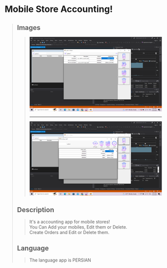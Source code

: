 # Mobile Store Accounting!

> ## Images
>> <img src="https://github.com/Amir10t/accounting/blob/master/Images/1.png"> <hr>
>> <img src="https://github.com/Amir10t/accounting/blob/master/Images/2.png">
> ## Description
>> It's a accounting app for mobile stores! <br>
>> You Can Add your mobiles, Edit them or Delete. <br>
>> Create Orders and Edit or Delete them.
> ## Language
>> The language app is PERSIAN
